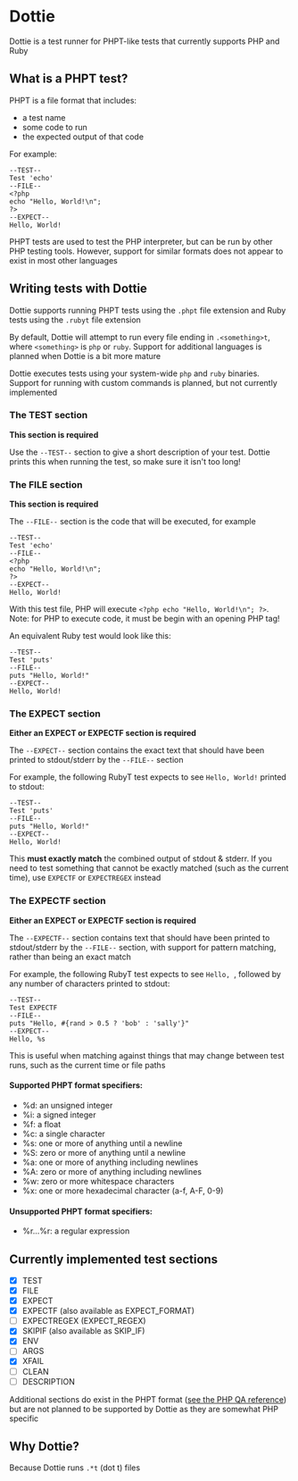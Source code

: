 # Dottie

Dottie is a test runner for PHPT-like tests that currently supports PHP and Ruby

## What is a PHPT test?

PHPT is a file format that includes:

- a test name
- some code to run
- the expected output of that code

For example:

```phpt
--TEST--
Test 'echo'
--FILE--
<?php
echo "Hello, World!\n";
?>
--EXPECT--
Hello, World!
```

PHPT tests are used to test the PHP interpreter, but can be run by other PHP testing tools. However, support for similar formats does not appear to exist in most other languages

## Writing tests with Dottie

Dottie supports running PHPT tests using the `.phpt` file extension and Ruby tests using the `.rubyt` file extension

By default, Dottie will attempt to run every file ending in `.<something>t`, where `<something>` is `php` or `ruby`. Support for additional languages is planned when Dottie is a bit more mature

Dottie executes tests using your system-wide `php` and `ruby` binaries. Support for running with custom commands is planned, but not currently implemented

### The TEST section

**This section is required**

Use the `--TEST--` section to give a short description of your test. Dottie prints this when running the test, so make sure it isn't too long!

### The FILE section

**This section is required**

The `--FILE--` section is the code that will be executed, for example

```phpt
--TEST--
Test 'echo'
--FILE--
<?php
echo "Hello, World!\n";
?>
--EXPECT--
Hello, World!
```

With this test file, PHP will execute `<?php echo "Hello, World!\n"; ?>`. Note: for PHP to execute code, it must be begin with an opening PHP tag!

An equivalent Ruby test would look like this:

```rubyt
--TEST--
Test 'puts'
--FILE--
puts "Hello, World!"
--EXPECT--
Hello, World!
```

### The EXPECT section

**Either an EXPECT or EXPECTF section is required**

The `--EXPECT--` section contains the exact text that should have been printed to stdout/stderr by the `--FILE--` section

For example, the following RubyT test expects to see `Hello, World!` printed to stdout:

```rubyt
--TEST--
Test 'puts'
--FILE--
puts "Hello, World!"
--EXPECT--
Hello, World!
```

This **must exactly match** the combined output of stdout & stderr. If you need to test something that cannot be exactly matched (such as the current time), use `EXPECTF` or `EXPECTREGEX` instead

### The EXPECTF section

**Either an EXPECT or EXPECTF section is required**

The `--EXPECTF--` section contains text that should have been printed to stdout/stderr by the `--FILE--` section, with support for pattern matching, rather than being an exact match

For example, the following RubyT test expects to see `Hello, `, followed by any number of characters printed to stdout:

```rubyt
--TEST--
Test EXPECTF
--FILE--
puts "Hello, #{rand > 0.5 ? 'bob' : 'sally'}"
--EXPECT--
Hello, %s
```

This is useful when matching against things that may change between test runs, such as the current time or file paths

#### Supported PHPT format specifiers:

- %d: an unsigned integer
- %i: a signed integer
- %f: a float
- %c: a single character
- %s: one or more of anything until a newline
- %S: zero or more of anything until a newline
- %a: one or more of anything including newlines
- %A: zero or more of anything including newlines
- %w: zero or more whitespace characters
- %x: one or more hexadecimal character (a-f, A-F, 0-9)

#### Unsupported PHPT format specifiers:

- %r...%r: a regular expression

## Currently implemented test sections

- [x] TEST
- [x] FILE
- [x] EXPECT
- [x] EXPECTF (also available as EXPECT_FORMAT)
- [ ] EXPECTREGEX (EXPECT_REGEX)
- [x] SKIPIF (also available as SKIP_IF)
- [x] ENV
- [ ] ARGS
- [x] XFAIL
- [ ] CLEAN
- [ ] DESCRIPTION

Additional sections do exist in the PHPT format ([see the PHP QA reference](https://qa.php.net/phpt_details.php)) but are not planned to be supported by Dottie as they are somewhat PHP specific

## Why Dottie?

Because Dottie runs `.*t` (dot t) files
